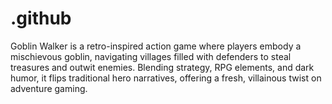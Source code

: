 # .github
Goblin Walker is a retro-inspired action game where players embody a mischievous goblin, navigating villages filled with defenders to steal treasures and outwit enemies. Blending strategy, RPG elements, and dark humor, it flips traditional hero narratives, offering a fresh, villainous twist on adventure gaming.
